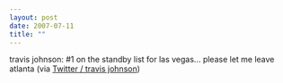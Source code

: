 ```yaml
---
layout: post
date: 2007-07-11
title: ""
---
```

travis johnson: #1 on the standby list for las vegas... please let me leave atlanta (via <a href="http://twitter.com/travisj/statuses/145500072">Twitter / travis johnson</a>)